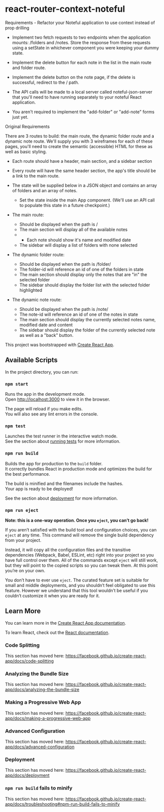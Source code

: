 # react-router-context-noteful

Requirements - Refactor your Noteful application to use context instead of prop drilling

- Implement two fetch requests to two endpoints when the application mounts: /folders and /notes. Store the response from these requests using a setState in whichever component you were keeping your dummy state.

- Implement the delete button for each note in the list in the main route and folder route.

- Implement the delete button on the note page, if the delete is successful, redirect to the / path.

- The API calls will be made to a local server called noteful-json-server that you'll need to have running separately to your noteful React application.

- You aren't required to implement the "add-folder" or "add-note" forms just yet.



Original Requirements

There are 3 routes to build: the main route, the dynamic folder route and a dynamic note route. We'll supply you with 3 wireframes for each of these pages, you'll need to create the semantic (accessible) HTML for these as well as basic styling.

- Each route should have a header, main section, and a sidebar section

- Every route will have the same header section, the app's title should be a link to the main route.

- The state will be supplied below in a JSON object and contains an array of folders and an array of notes.
	- Set the state inside the main App component. (We'll use an API call to populate this state in a future checkpoint.)

- The main route:
	- Should be displayed when the path is /
	- The main section will display all of the available notes
	- - Each note should show it's name and modified date
	- The sidebar will display a list of folders with none selected

- The dynamic folder route:
	- Should be displayed when the path is /folder/<with-a-folder-id-here>
	- The folder-id will reference an id of one of the folders in state
	- The main section should display only the notes that are "in" the selected folder
	- The sidebar should display the folder list with the selected folder highlighted

- The dynamic note route:
	- Should be displayed when the path is /note/<with-a-note-id-here>
	- The note-id will reference an id of one of the notes in state
	- The main section should display the currently selected notes name, modified date and content
	- The sidebar should display the folder of the currently selected note as well as a "back" button.

This project was bootstrapped with [Create React App](https://github.com/facebook/create-react-app).

## Available Scripts

In the project directory, you can run:

### `npm start`

Runs the app in the development mode.<br>
Open [http://localhost:3000](http://localhost:3000) to view it in the browser.

The page will reload if you make edits.<br>
You will also see any lint errors in the console.

### `npm test`

Launches the test runner in the interactive watch mode.<br>
See the section about [running tests](https://facebook.github.io/create-react-app/docs/running-tests) for more information.

### `npm run build`

Builds the app for production to the `build` folder.<br>
It correctly bundles React in production mode and optimizes the build for the best performance.

The build is minified and the filenames include the hashes.<br>
Your app is ready to be deployed!

See the section about [deployment](https://facebook.github.io/create-react-app/docs/deployment) for more information.

### `npm run eject`

**Note: this is a one-way operation. Once you `eject`, you can’t go back!**

If you aren’t satisfied with the build tool and configuration choices, you can `eject` at any time. This command will remove the single build dependency from your project.

Instead, it will copy all the configuration files and the transitive dependencies (Webpack, Babel, ESLint, etc) right into your project so you have full control over them. All of the commands except `eject` will still work, but they will point to the copied scripts so you can tweak them. At this point you’re on your own.

You don’t have to ever use `eject`. The curated feature set is suitable for small and middle deployments, and you shouldn’t feel obligated to use this feature. However we understand that this tool wouldn’t be useful if you couldn’t customize it when you are ready for it.

## Learn More

You can learn more in the [Create React App documentation](https://facebook.github.io/create-react-app/docs/getting-started).

To learn React, check out the [React documentation](https://reactjs.org/).

### Code Splitting

This section has moved here: https://facebook.github.io/create-react-app/docs/code-splitting

### Analyzing the Bundle Size

This section has moved here: https://facebook.github.io/create-react-app/docs/analyzing-the-bundle-size

### Making a Progressive Web App

This section has moved here: https://facebook.github.io/create-react-app/docs/making-a-progressive-web-app

### Advanced Configuration

This section has moved here: https://facebook.github.io/create-react-app/docs/advanced-configuration

### Deployment

This section has moved here: https://facebook.github.io/create-react-app/docs/deployment

### `npm run build` fails to minify

This section has moved here: https://facebook.github.io/create-react-app/docs/troubleshooting#npm-run-build-fails-to-minify
